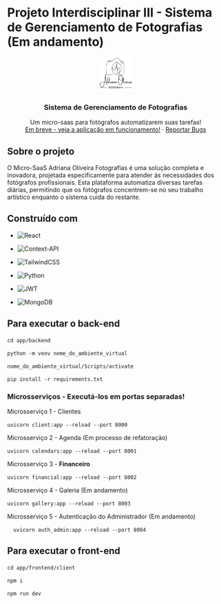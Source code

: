 # Projeto Interdisciplinar III - Sistema de Gerenciamento de Fotografias (Em andamento)

<div align="center">
  <a href="https://github.com/HenriqueCosta05/Projeto_Interdisciplinar_III_FATEC">
    <img src="app/frontend/client/public/logo.png" alt="Logo" width="80" height="80">
  </a>

  <h3 align="center">Sistema de Gerenciamento de Fotografias</h3>

  <p align="center">
    Um micro-saas para fotógrafos automatizarem suas tarefas!
    <br />
    <a href="">Em breve - veja a aplicação em funcionamento!</a>
    ·
    <a href="">Reportar Bugs</a>
  </p>
</div>

## Sobre o projeto

O Micro-SaaS Adriana Oliveira Fotografias é uma solução completa e inovadora, projetada especificamente para atender às necessidades dos fotógrafos profissionais. Esta plataforma automatiza diversas tarefas diárias, permitindo que os fotógrafos concentrem-se no seu trabalho artístico enquanto o sistema cuida do restante.

## Construído com

- ![React](https://img.shields.io/badge/react-%2320232a.svg?style=for-the-badge&logo=react&logoColor=%2361DAFB)
- ![Context-API](https://img.shields.io/badge/Context--Api-000000?style=for-the-badge&logo=react)
- ![TailwindCSS](https://img.shields.io/badge/tailwindcss-%2338B2AC.svg?style=for-the-badge&logo=tailwind-css&logoColor=white)

- ![Python](https://img.shields.io/badge/python-3670A0?style=for-the-badge&logo=python&logoColor=ffdd54)
- ![JWT](https://img.shields.io/badge/JWT-black?style=for-the-badge&logo=JSON%20web%20tokens)
- ![MongoDB](https://img.shields.io/badge/MongoDB-%234ea94b.svg?style=for-the-badge&logo=mongodb&logoColor=white)

## Para executar o back-end

```
cd app/backend
```

```
python -m venv nome_do_ambiente_virtual
```

```
nome_do_ambiente_virtual/Scripts/activate
```

```
pip install -r requirements.txt
```

### Microsserviços - Executá-los em portas separadas!

Microsserviço 1 - Clientes

```
uvicorn client:app --reload --port 8000
```

Microsserviço 2 - Agenda (Em processo de refatoração)

```
uvicorn calendars:app --reload --port 8001
```

Microsserviço 3 - **Financeiro**

```
uvicorn financial:app --reload --port 8002
```

Microsserviço 4 - Galeria (Em andamento)

```
uvicorn gallery:app --reload --port 8003
```

Microsserviço 5 - Autenticação do Administrador (Em andamento)

```
  uvicorn auth_admin:app --reload --port 8004
```

## Para executar o front-end

```
cd app/frontend/client
```

```
npm i
```

```
npm run dev
```
